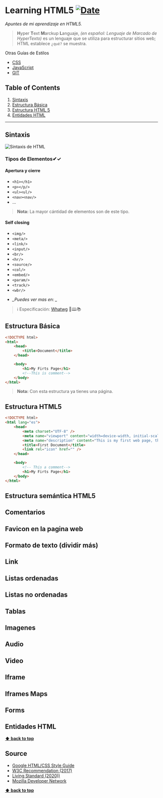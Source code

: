 # Learning HTML5 [![Date](https://img.shields.io/badge/Date-18%2F07%2F2020-success)](http://www.fechadehoy.com/mexico)

_Apuntes de mi aprendizaje en HTML5._

> **H**yper **T**ext **M**arckup **L**anguaje, _(en español: Lenguaje de Marcado de HyperTexto)_ es un lenguaje que se utiliza para estructurar sitios web; HTML establece `¿qué?` se muestra.

Otras Guías de Estilos

-   [CSS](https://github.com/nhuamani/css)
-   [JavaScript](https://github.com/nhuamani/javascript)
-   [GIT](https://github.com/nhuamani/git)

## Table of Contents

1. [Sintaxis](#sintaxis)
2. [Estructura Básica](#estructura-básica)
2. [Estructura HTML 5](#estructura-html-5)
3. [Entidades HTML](#entidades-html)

---

## Sintaxis

![Sintaxis de HTML](https://nhuamani.github.io/images/html-sintaxis.png)

### Tipos de Elementos✔✓

#### Apertura y cierre
- `<h1></h1>`
- `<p></p/>`
- `<ul><ul/>`
- `<nav><nav/>`
- ...

> **Nota:** La mayor cántidad de elementos son de este tipo.

#### Self closing

- `<img/>`
- `<meta/>`
- `<link/>`
- `<input/>`
- `<br/>`
- `<hr/>`
- `<source/>`
- `<col/>`
- `<embed/>`
- `<param/>`
- `<track/>`
- `<wbr/>`

* *_Puedes ver mas en: _*

> ℹ Especificación: [Whatwg](https://html.spec.whatwg.org/multipage/syntax.html#void-elements) 📖🕮📚

## Estructura Básica

```html
<!DOCTYPE html>
<html>
    <head>
        <title>Document</title>
    </head>

    <body>
        <h1>My Firts Page</h1>
        <!--This is comment-->
    </body>
</html>
```

> **Nota:** Con esta estructura ya tienes una página.

## Estructura HTML5

```html
<!DOCTYPE html>
<html lang="es">
    <head>
        <meta charset="UTF-8" />
        <meta name="viewport" content="width=device-width, initial-scale=1.0" />
        <meta name="description" content="This is my first web page, thanks for visiting" />
        <title>First Document</title>
        <link rel="icon" href="" />
    </head>

    <body>
        <!-- This a comment-->
        <h1>My Firts Page</h1>
    </body>
</html>
```

## Estructura semántica HTML5

## Comentarios

## Favicon en la pagina web

## Formato de texto (dividir más)

## Link

## Listas ordenadas

## Listas no ordenadas

## Tablas

## Imagenes

## Audio

## Video

## Iframe

## Iframes Maps

## Forms

## Entidades HTML

**[⬆ back to top](#table-of-contents)**

## Source

-   [Google HTML/CSS Style Guide](https://google.github.io/styleguide/htmlcssguide.html)
-   [W3C Recommendation (2017)](https://www.w3.org/TR/html52/)
-   [Living Standard (2020))](https://html.spec.whatwg.org/)
-   [Mozilla Developer Network](https://developer.mozilla.org/es/docs/Web/HTML)

**[⬆ back to top](#table-of-contents)**
